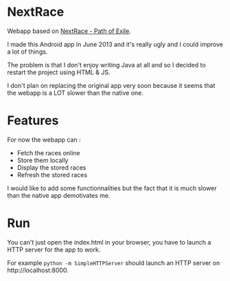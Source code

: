 # NextRace

Webapp based on [NextRace - Path of Exile](https://play.google.com/store/apps/details?id=fr.volent.poenextrace).

I made this Android app in June 2013 and it's really ugly and I could improve a lot of things.

The problem is that I don't enjoy writing Java at all and so I decided to restart the project using HTML & JS.

I don't plan on replacing the original app very soon because it seems that the webapp is a LOT slower than the native one.

# Features

For now the webapp can :

* Fetch the races online
* Store them locally
* Display the stored races
* Refresh the stored races

I would like to add some functionnalities but the fact that it is much slower than the native app demotivates me.

# Run

You can't just open the index.html in your browser, you have to launch a HTTP server for the app to work.

For example `python -m SimpleHTTPServer` should launch an HTTP server on http://localhost:8000.